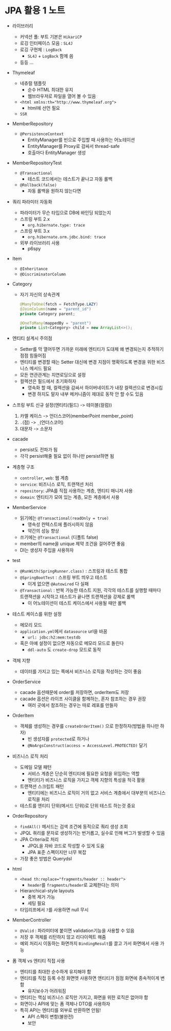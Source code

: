 # JPA 활용 1 노트

- 라이브러리 
  - 커넥션 풀: 부트 기본은 `HikariCP`
  - 로깅 인터페이스 모음 : `SL4J`
  - 로깅 구현체 : `LogBack`
    - `SL4J`  + `LogBack` 함께 씀
  - 등등 ...

- Thymeleaf
  - 네츄럴 템플릿
    - 순수 HTML 최대한 유지
    - 웹브라우저로 파일을 열어 볼 수 있음
  - `<html xmlns:th="http://www.thymeleaf.org">`
    - html에 선언 필요
  - `SSR`
- MemberRepository
  - `@PersistenceContext`
    - EntityManager를 빈으로 주입할 때 사용하는 어노테이션
    - EntityManager를 Proxy로 감싸서 thread-safe
    - 호출마다 EntityManager 생성
- MemberRepositoryTest
  - `@Transactional`
    - 테스트 코드에서는 테스트가 끝나고 자동 롤백
  - `@Rollback(false)`
    - 자동 롤백을 원하지 않는다면
- 쿼리 파라미터 자동화
  - 파라미터가 무슨 타입으로 DB에 바인딩 되었는지
  - 스프링 부트 2.x
    - `org.hibernate.type: trace`
  - 스프링 부트 3.x
    - `org.hibernate.orm.jdbc.bind: trace`
  - 외부 라이브러리 사용
    - p6spy

- Item

  - `@Inheritance`
  - `@DiscriminatorColumn`

- Category

  - 자기 자신의 상속관계

    ```java
    @ManyToOne(fetch = FetchType.LAZY)
    @JoinColumn(name = "parent_id")
    private Category parent;
    
    @OneToMany(mappedBy = "parent")
    private List<Category> child = new ArrayList<>();
    ```

- 엔티티 설계시 주의점
  - Setter를 막 열어두면 가까운 미래에 엔티티가 도대체 왜 변경되는지 추적하기 점점 힘들어짐
  - 엔티티를 변경할 때는 Setter 대신에 변경 지점이 명확하도록 변경을 위한 비즈니스 메서드 필요
  - 모든 연관관계는 지연로딩으로 설정
  - 컬렉션은 필드에서 초기화하자
    - 영속화 할 때, 컬렉션을 감싸서 하이버네이트가 내장 컬렉션으로 변경시킴
    - 변경 하지도 말자 내부 메커니즘이 제대로 동작 안 할 수도 있음
- 스프링 부트 신규 설정(엔티티(필드) -> 테이블(컬럼))
  1. 카멜 케이스 -> 언더스코어(memberPoint member_point)
  2. `.`(점) ->  `_`(언더스코어)
  3. 대문자 -> 소문자

- cacade
  - persist도 전파가 됨
  - 각각 persist해줄 필요 없이 하나만 persist하면 됨
- 계층형 구조
  - `controller`, `web`: 웹 계층
  - `service`: 비즈니스 로직, 트랜잭션 처리
  - `repository`: JPA를 직접 사용하는 계층, 엔티티 매니저 사용
  - `domain`: 엔티티가 모여 있는 계층, 모든 계층에서 사용
- MemberService
  - 읽기에는 `@Transactional(readOnly = true)`
    - 영속성 컨텍스트에 플러시하지 않음
    - 약간의 성능 향상
  - 쓰기에는 `@Transactional` (디폴트 false)
  - member의 name을 unique 제약 조건을 걸어주면 좋음
  - DI는 생성자 주입을 사용하자

- test
  - `@RunWith(SpringRunner.class)` : 스프링과 테스트 통합 
  - `@SpringBootTest` : 스프링 부트 띄우고 테스트
    - 이게 없으면 `@Autowired` 다 실패
  - `@Transactional` : 반복 가능한 테스트 지원, 각각의 테스트를 실행할 때마다 트랜잭션을 시작하고 테스트가 끝나면 트랜잭션을 강제로 롤백 
    - 이 어노테이션이 테스트 케이스에서 사용될 때만 롤백

- 테스트 케이스를 위한 설정
  - 메모리 모드
  - `application.yml`에서 `datasource` url을 바꿈
    - `url: jdbc:h2:mem:testdb`
  - 혹은 아예 설정이 없으면 자동으로 메모리 모드로 돌린다
    - `ddl-auto` 도 `create-drop` 모드로 동작
- 객체 지향
  - 데이터를 가지고 있는 쪽에서 비즈니스 로직을 작성하는 것이 좋음
- OrderService
  - cacade 옵션때문에 order를 저장하면, orderItem도 저장
  - cacade 옵션은 라이프 사이클을 함께하는, 혼자 참조하는 경우 권장
    - 여러 곳에서 참조하는 경우는 따로 레포를 만들자
- OrderItem
  - 객체를 생성하는 경우를 `createOrderItem()` 으로 한정하자(방법을 하나만 하자)
    - 빈 생성자를 `protected`로 하거나
    - `@NoArgsConstruct(access = AccessLevel.PROTECTED)` 달기
- 비즈니스 로직 처리
  - 도메일 모델 패턴
    - 서비스 계층은 단순히 엔티티에 필요한 요청을 위임하는 역할
    - 엔티티가 비즈니스 로직을 가지고 객체 지향의 특성을 적극 활용
  - 트랜잭션 스크립트 패턴
    - 엔티티에는 비즈니스 로직이 거의 없고 서비스 계층에서 대부분의 비즈니스 로직을 처리
  - 테스트를 엔티티 단위(메서드 단위)로 단위 테스트 하는것 중요
- OrderRepository
  - `findAll()` 메서드는 검색 조건에 동적으로 쿼리 생성 조회
  - JPQL 쿼리를 문자로 생성하기는 번거롭고, 실수로 인해 버그가 발생할 수 있음
  - JPA Criteria로 처리
    - JPQL을 자바 코드로 작성할 수 있게 도움
    - JPA 표준 스펙이지만 너무 복잡
  - 가장 좋은 방법은 Querydsl



- html
  - `<head th:replace="fragments/header :: header">`
    - `header`를 `fragments/header`로 교체한다는 의미
  - Hierarchical-style layouts
    - 중복 제거 가능
    - 세팅 필요
  - 타임리프에서 `?`를 사용하면 null 무시
- MemberController
  - `@Valid` : 파라미터에 붙이면 validation기능을 사용할 수 있음
  - 저장 후 객체를 리턴하지 않고 리다이렉트 해줌
  - 예외 처리시 이동하는 화면까지 `BindingResult`를 끌고 가서 화면에서 사용 가능 
- 폼 객체 vs 엔티티 직접 사용
  - 엔티티를 최대한 순수하게 유지해야 함
  - 엔티티를 직접 등록 수정 화면엣 사용하면 엔티티가 점점 화면에 종속적이게 변함
    - 유지보수가 어려워짐
  - 엔티티는 핵심 비즈니스 로직만 가지고, 화면을 위한 로직은 없어야 함
  - 화면이나 API에 맞는 폼 객체나 DTO를 사용하자
  - 특히 API는 엔티티를 외부로 반환하면 안됨!
    - API 스펙이 변함(불완전)
    - 보안
